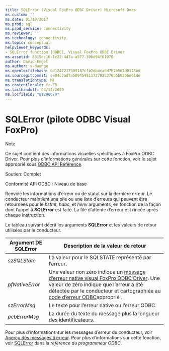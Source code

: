 ```yaml
---
title: SQLError (Visual FoxPro ODBC Driver) Microsoft Docs
ms.custom: ''
ms.date: 01/19/2017
ms.prod: sql
ms.prod_service: connectivity
ms.reviewer: ''
ms.technology: connectivity
ms.topic: conceptual
helpviewer_keywords:
- SQLError function [ODBC], Visual FoxPro ODBC Driver
ms.assetid: 8315ec16-1c22-447a-a577-39bd94f61070
author: David-Engel
ms.author: v-daenge
ms.openlocfilehash: 0d1247217905187cfb2dbaca6d7b7b562d0175bd
ms.sourcegitcommit: ce94c2ad7a50945481172782c270b5b0206e61de
ms.translationtype: MT
ms.contentlocale: fr-FR
ms.lasthandoff: 04/14/2020
ms.locfileid: "81298679"
---
```

# <a name="sqlerror-visual-foxpro-odbc-driver"></a>SQLError (pilote ODBC Visual FoxPro)
> [!NOTE]  
>  Ce sujet contient des informations visuelles spécifiques à FoxPro ODBC Driver. Pour plus d’informations générales sur cette fonction, voir le sujet approprié sous [ODBC API Référence](../../odbc/reference/syntax/odbc-api-reference.md).  
  
 Soutien: Complet  
  
 Conformité API ODBC : Niveau de base  
  
 Renvoie les informations d’erreur ou de statut sur la dernière erreur. Le conducteur maintient une pile ou une liste d’erreurs qui peuvent être retournées pour le *hstmt*, *hdbc*, et *henv* arguments, en fonction de la façon dont l’appel à **SQLError** est faite. La file d’attente d’erreur est rincée après chaque instruction.  
  
 Le tableau suivant décrit les arguments **SQLError** et les valeurs de retour utilisées par le conducteur.  
  
|Argument DE SQLError|Description de la valeur de retour|  
|-----------------------|------------------------------|  
|*szSQLState*|La valeur pour le SQLSTATE représenté par l’erreur.|  
|*pfNativeError*|Une valeur non zéro indique un [message d’erreur native visual FoxPro ODBC Driver](../../odbc/microsoft/visual-foxpro-odbc-driver-native-error-messages.md). Une valeur de zéro indique que l’erreur a été détectée par le conducteur et cartographiée au [code d’erreur ODBC](../../odbc/microsoft/odbc-error-codes-visual-foxpro-odbc-driver.md)approprié .|  
|*szErrorMsg*|Le texte pour l’erreur native ou l’erreur ODBC.|  
|*pcbErrorMsg*|La durée du texte du message plus la longueur des identificateurs.|  
  
 Pour plus d’informations sur les messages d’erreur du conducteur, voir [Aperçu des messages d’erreur](../../odbc/microsoft/error-messages-visual-foxpro-odbc-driver.md). Pour plus d’informations sur cette fonction, voir [SQLError](../../odbc/reference/syntax/sqlerror-function.md) dans la *référence du programmeur ODBC*.
